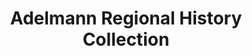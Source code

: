 ---
layout: repo
title: "Adelmann Regional History Collection"
id: 15667
permalink: repos/15667/
---